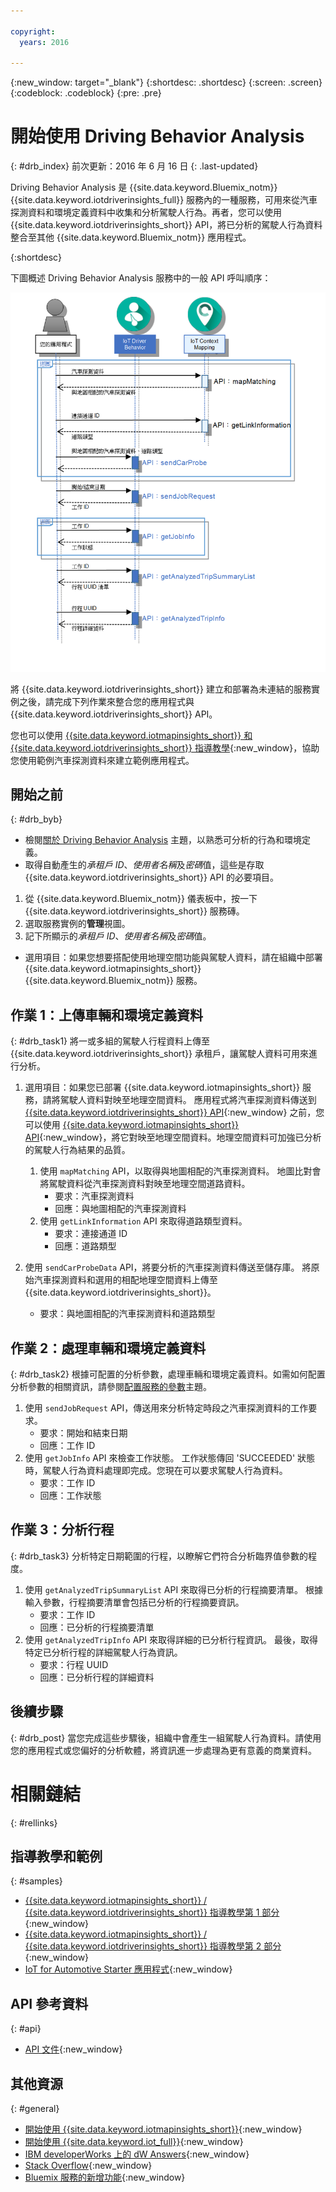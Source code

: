 ```yaml
---

copyright:
  years: 2016

---
```


{:new_window: target="_blank"}
{:shortdesc: .shortdesc}
{:screen: .screen}
{:codeblock: .codeblock}
{:pre: .pre}

# 開始使用 Driving Behavior Analysis
{: #drb_index}
前次更新：2016 年 6 月 16 日
{: .last-updated}

Driving Behavior Analysis 是 {{site.data.keyword.Bluemix_notm}} {{site.data.keyword.iotdriverinsights_full}} 服務內的一種服務，可用來從汽車探測資料和環境定義資料中收集和分析駕駛人行為。再者，您可以使用 {{site.data.keyword.iotdriverinsights_short}} API，將已分析的駕駛人行為資料整合至其他 {{site.data.keyword.Bluemix_notm}} 應用程式。

{:shortdesc}

下圖概述 Driving Behavior Analysis 服務中的一般 API 呼叫順序：

![一般分析順序](images/sequence_diagram.png "一般分析順序")

將 {{site.data.keyword.iotdriverinsights_short}} 建立和部署為未連結的服務實例之後，請完成下列作業來整合您的應用程式與 {{site.data.keyword.iotdriverinsights_short}} API。

您也可以使用 [{{site.data.keyword.iotmapinsights_short}} 和 {{site.data.keyword.iotdriverinsights_short}} 指導教學](https://github.com/IBM-Bluemix/car-data-management){:new_window}，協助您使用範例汽車探測資料來建立範例應用程式。


## 開始之前
{: #drb_byb}

- 檢閱[關於 Driving Behavior Analysis](drb_iotdriverinsights_overview.html) 主題，以熟悉可分析的行為和環境定義。
- 取得自動產生的*承租戶 ID*、*使用者名稱*及*密碼*值，這些是存取 {{site.data.keyword.iotdriverinsights_short}} API 的必要項目。

1. 從 {{site.data.keyword.Bluemix_notm}} 儀表板中，按一下 {{site.data.keyword.iotdriverinsights_short}} 服務磚。
2. 選取服務實例的**管理**視圖。
3. 記下所顯示的*承租戶 ID*、*使用者名稱*及*密碼*值。

- 選用項目：如果您想要搭配使用地理空間功能與駕駛人資料，請在組織中部署 {{site.data.keyword.iotmapinsights_short}} {{site.data.keyword.Bluemix_notm}} 服務。

## 作業 1：上傳車輛和環境定義資料
{: #drb_task1}
將一或多組的駕駛人行程資料上傳至 {{site.data.keyword.iotdriverinsights_short}} 承租戶，讓駕駛人資料可用來進行分析。

1. 選用項目：如果您已部署 {{site.data.keyword.iotmapinsights_short}} 服務，請將駕駛人資料對映至地理空間資料。
應用程式將汽車探測資料傳送到 [{{site.data.keyword.iotdriverinsights_short}} API](http://ibm.biz/IoTDriverBehavior_APIdoc){:new_window} 之前，您可以使用 [{{site.data.keyword.iotmapinsights_short}} API](http://ibm.biz/IoTContextMapping_APIdoc){:new_window}，將它對映至地理空間資料。地理空間資料可加強已分析的駕駛人行為結果的品質。

     1. 使用 `mapMatching` API，以取得與地圖相配的汽車探測資料。
     地圖比對會將駕駛資料從汽車探測資料對映至地理空間道路資料。
        - 要求：汽車探測資料
        - 回應：與地圖相配的汽車探測資料
     2. 使用 `getLinkInformation` API 來取得道路類型資料。  
        - 要求：連接通道 ID
        - 回應：道路類型
2. 使用 `sendCarProbeData` API，將要分析的汽車探測資料傳送至儲存庫。
將原始汽車探測資料和選用的相配地理空間資料上傳至 {{site.data.keyword.iotdriverinsights_short}}。
   - 要求：與地圖相配的汽車探測資料和道路類型

## 作業 2：處理車輛和環境定義資料  
{: #drb_task2}
根據可配置的分析參數，處理車輛和環境定義資料。如需如何配置分析參數的相關資訊，請參閱[配置服務的參數](drb_iotdriverinsights_admin.html#configureparameters)主題。

1. 使用 `sendJobRequest` API，傳送用來分析特定時段之汽車探測資料的工作要求。
   - 要求：開始和結束日期
   - 回應：工作 ID
2. 使用 `getJobInfo` API 來檢查工作狀態。
工作狀態傳回 'SUCCEEDED' 狀態時，駕駛人行為資料處理即完成。您現在可以要求駕駛人行為資料。
   - 要求：工作 ID
   - 回應：工作狀態

## 作業 3：分析行程
{: #drb_task3}
分析特定日期範圍的行程，以瞭解它們符合分析臨界值參數的程度。

1. 使用 `getAnalyzedTripSummaryList` API 來取得已分析的行程摘要清單。
根據輸入參數，行程摘要清單會包括已分析的行程摘要資訊。
   - 要求：工作 ID
   - 回應：已分析的行程摘要清單
2. 使用 `getAnalyzedTripInfo` API 來取得詳細的已分析行程資訊。
最後，取得特定已分析行程的詳細駕駛人行為資訊。
   - 要求：行程 UUID
   - 回應：已分析行程的詳細資料

## 後續步驟
{: #drb_post}
當您完成這些步驟後，組織中會產生一組駕駛人行為資料。請使用您的應用程式或您偏好的分析軟體，將資訊進一步處理為更有意義的商業資料。

# 相關鏈結
{: #rellinks}

## 指導教學和範例
{: #samples}

* [{{site.data.keyword.iotmapinsights_short}} / {{site.data.keyword.iotdriverinsights_short}} 指導教學第 1 部分](https://github.com/IBM-Bluemix/car-data-management){:new_window}
* [{{site.data.keyword.iotmapinsights_short}} / {{site.data.keyword.iotdriverinsights_short}} 指導教學第 2 部分](https://github.com/IBM-Bluemix/map-driver-insights){:new_window}
* [IoT for Automotive Starter 應用程式](https://iot-automotive-starter.mybluemix.net){:new_window}


## API 參考資料
{: #api}

* [API 文件](http://ibm.biz/IoTDriverBehavior_APIdoc){:new_window}

## 其他資源
{: #general}

* [開始使用 {{site.data.keyword.iotmapinsights_short}}](../IotMapInsights/index.html){:new_window}
* [開始使用 {{site.data.keyword.iot_full}}](https://www.ng.bluemix.net/docs/services/IoT/index.html){:new_window}
* [IBM developerWorks 上的 dW Answers](https://developer.ibm.com/answers/topics/iot-driver-behavior){:new_window}
* [Stack Overflow](http://stackoverflow.com/questions/tagged/iot-driver-behavior){:new_window}
* [Bluemix 服務的新增功能](http://www.ng.bluemix.net/docs/whatsnew/index.html#services_category){:new_window}
